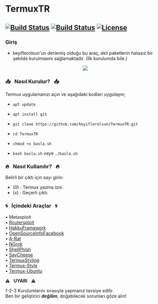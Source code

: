 # TermuxTR

[![Build Status](https://img.shields.io/github/forks/keyiflerolsun/TermuxTR.svg)](https://github.com/keyiflerolsun/TermuxTR)
[![Build Status](https://img.shields.io/github/stars/keyiflerolsun/TermuxTR.svg)](https://github.com/keyiflerolsun/TermuxTR)
[![License](https://img.shields.io/github/license/keyiflerolsun/TermuxTR.svg)](https://github.com/keyiflerolsun/TermuxTR)
------------------------------------------------------------------------

### Giriş

* keyiflerolsun'un derlemiş olduğu bu araç,  ekli paketlerin hatasız bir şekilde kurulmasını sağlamaktadır. (İlk kurulumda bile.) 

<p align="center">
<img src="https://i.hizliresim.com/dLdB1L.jpg"/>
</p>

### :inbox_tray: &nbsp; Nasıl Kurulur? &nbsp; :inbox_tray:

Termux uygulamanızı açın ve aşağıdaki kodları uygulayın;

* `apt update`

* `apt install git`

* `git clone https://github.com/keyiflerolsun/TermuxTR.git`

* `cd TermuxTR`

* `chmod +x basla.sh`

* `bash basla.sh` veye `./basla.sh`

### :fire: &nbsp; Nasıl Kullanılır? &nbsp; :fire:

Belirli bir çıktı için sayı girin:
- (0) : Termux yazma izni.
- (x) : Geçerli çıktı.

### :cyclone: &nbsp; İçindeki Araçlar &nbsp; :cyclone:

• Metasploit <br>
• <a href="https://github.com/threat9/routersploit" title="threat9/routersploit" target="_blank">Routersploit</a> <br>
• <a href="https://github.com/4shadoww/hakkuframework" title="4shadoww/hakkuframework" target="_blank">HakkuFramework</a> <br>
• <a href="https://github.com/ciku370/OSIF" title="ciku370/OSIF" target="_blank">OpenSourceInfoFacebook</a> <br>
• <a href="https://github.com/Xi4u7/A-Rat" title="Xi4u7/A-Rat" target="_blank">A-Rat</a> <br>
• <a href="https://github.com/tchelospy/termux-ngrok" title="tchelospy/termux-ngrok" target="_blank">NGrok</a> <br>
• <a href="https://github.com/thelinuxchoice/shellphish" title="thelinuxchoice/shellphish" target="_blank">ShellPhish</a> <br>
• <a href="https://github.com/thelinuxchoice/saycheese" title="thelinuxchoice/saycheese" target="_blank">SayCheese</a> <br>
• <a href="https://github.com/darkwarrior3/termuxstyling" title="darkwarrior3/termuxstyling" target="_blank">TermuxStyling</a> <br>
• <a href="https://github.com/adi1090x/termux-style" title="adi1090x/termux-style" target="_blank">Termux-Style</a> <br>
• <a href="https://github.com/Neo-Oli/termux-ubuntu" title="Neo-Oli/termux-ubuntu" target="_blank">Termux-Ubuntu</a> <br>

:warning: &nbsp; **UYARI** &nbsp; :warning:

1-2-3 Kurulumlarını sırasıyla yapmanız tavsiye edilir. <br>
Ben bir geliştirici ***değilim***, doğabilecek sorunları göze alın!
